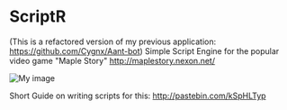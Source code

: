 # ScriptR
(This is a refactored version of my previous application: https://github.com/Cygnx/Aant-bot)
Simple Script Engine for the popular video game "Maple Story"
http://maplestory.nexon.net/

![My image](http://i.imgur.com/jtpqamP.png)

Short Guide on writing scripts for this: 
http://pastebin.com/kSpHLTyp
